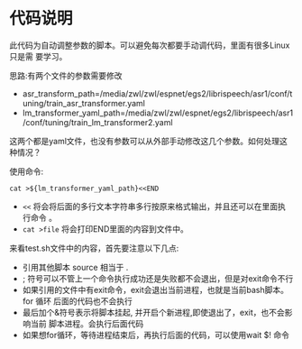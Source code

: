 # 代码说明

此代码为自动调整参数的脚本。可以避免每次都要手动调代码，里面有很多Linux只是需
要学习。

思路:有两个文件的参数需要修改

- asr_transform_path=/media/zwl/zwl/espnet/egs2/librispeech/asr1/conf/tuning/train_asr_transformer.yaml
- lm_transformer_yaml_path=/media/zwl/zwl/espnet/egs2/librispeech/asr1/conf/tuning/train_lm_transformer2.yaml

这两个都是yaml文件，也没有参数可以从外部手动修改这几个参数。如何处理这种情况？

使用命令:
```
cat >${lm_transformer_yaml_path}<<END
```
- `<<` 将会将后面的多行文本字符串多行按原来格式输出，并且还可以在里面执行命令
  。
- `cat >file` 将会打印END里面的内容到文件中。

来看test.sh文件中的内容，首先要注意以下几点:
- 引用其他脚本 source 相当于 .
- ; 符号可以不管上一个命令执行成功还是失败都不会退出，但是对exit命令不行
- 如果引用的文件中有exit命令，exit会退出当前进程，也就是当前bash脚本。for 循环
  后面的代码也不会执行
- 最后加个&符号表示将脚本挂起, 并开启个新进程,即使退出了，exit，也不会影响当前
  脚本进程。会执行后面代码
- 如果想for循环，等待进程结束后，再执行后面的代码，可以使用wait $! 命令
